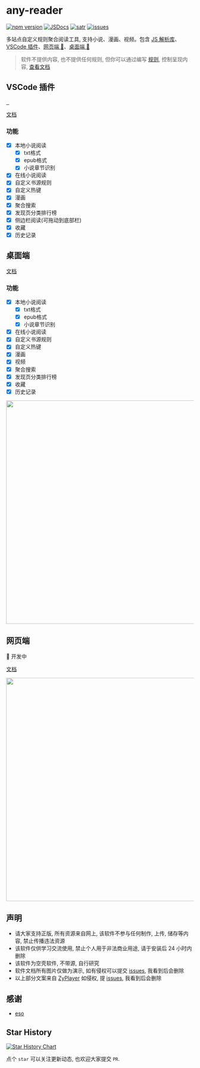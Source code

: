 # any-reader

[![npm version][npm-version-src]][npm-version-href]
[![JSDocs][jsdocs-src]][jsdocs-href]
[![satr][satr-src]][satr-href]
[![issues][issues-src]][issues-href]

多站点自定义规则聚合阅读工具, 支持小说、漫画、视频。包含 [JS 解析库](https://aooiuu.github.io/any-reader/core/)、[VSCode 插件](https://aooiuu.github.io/any-reader/vsc/)、[网页端 🚧](https://aooiuu.github.io/any-reader/browser/)、[桌面端 🚧](https://aooiuu.github.io/any-reader/desktop/)

> 软件不提供内容, 也不提供任何规则, 但你可以通过编写 [规则](https://aooiuu.github.io/any-reader/rule/), 控制呈现内容, [查看文档](https://aooiuu.github.io/any-reader/)

## VSCode 插件

<p align="left">
  <a href="https://marketplace.visualstudio.com/items?itemName=aooiu.any-reader">
    <img
      src="https://img.shields.io/visual-studio-marketplace/v/aooiu.any-reader"
      alt=""
    />
  </a>
  <a href="https://marketplace.visualstudio.com/items?itemName=aooiu.any-reader">
    <img
      src="https://img.shields.io/visual-studio-marketplace/d/aooiu.any-reader"
      alt=""
    />
  </a>
    <a href="https://marketplace.visualstudio.com/items?itemName=aooiu.any-reader">
    <img
      src="https://img.shields.io/visual-studio-marketplace/i/aooiu.any-reader"
      alt=""
    />
  </a>
</p>

[文档](https://aooiuu.github.io/any-reader/vsc/)

### 功能

- [x] 本地小说阅读
  - [x] txt格式
  - [x] epub格式
  - [x] 小说章节识别
- [x] 在线小说阅读
- [x] 自定义书源规则
- [x] 自定义热键
- [x] 漫画
- [x] 聚合搜索
- [x] 发现页分类排行榜
- [x] 侧边栏阅读(可拖动到底部栏)
- [x] 收藏
- [x] 历史记录

## 桌面端

[文档](https://aooiuu.github.io/any-reader/desktop/)

### 功能

- [x] 本地小说阅读
  - [x] txt格式
  - [x] epub格式
  - [x] 小说章节识别
- [x] 在线小说阅读
- [x] 自定义书源规则
- [x] 自定义热键
- [x] 漫画
- [x] 视频
- [x] 聚合搜索
- [x] 发现页分类排行榜
- [x] 收藏
- [x] 历史记录

 <img src="https://github.com/aooiuu/any-reader/assets/28108111/d4629d6f-b0c0-48cd-830f-f4b1ea4e4a2c" width="600"/>

## 网页端

🚧 开发中

[文档](https://aooiuu.github.io/any-reader/browser/)

 <img src="https://github.com/aooiuu/any-reader/assets/28108111/6166cc3e-f5e5-42ca-a616-5e30157f6c89" width="600"/>

## 声明

- 请大家支持正版, 所有资源来自网上, 该软件不参与任何制作, 上传, 储存等内容, 禁止传播违法资源
- 该软件仅供学习交流使用, 禁止个人用于非法商业用途, 请于安装后 24 小时内删除
- 该软件为空壳软件, 不带源, 自行研究
- 软件文档所有图片仅做为演示, 如有侵权可以提交 [issues](https://github.com/aooiuu/any-reader/issues), 我看到后会删除
- 以上部分文案来自 [ZyPlayer](https://github.com/Hiram-Wong/ZyPlayer/blob/main/README.md) 如侵权, 提 [issues](https://github.com/aooiuu/any-reader/issues), 我看到后会删除

## 感谢

- [eso](https://github.com/mabDc/eso)

## Star History

[![Star History Chart](https://api.star-history.com/svg?repos=aooiuu/any-reader&type=Date)](https://star-history.com/#aoouuu/any-reade&aooiuu/any-reader&Date)

点个 `star` 可以关注更新动态, 也欢迎大家提交 `PR`.

<!-- Badges -->

[vsc-src]: https://img.shields.io/visual-studio-marketplace/v/aooiu.any-reader
[vsc-href]: https://marketplace.visualstudio.com/items?itemName=aooiu.any-reader
[npm-version-src]: https://img.shields.io/npm/v/@any-reader/core?style=flat&colorA=18181B&colorB=F0DB4F
[npm-version-href]: https://npmjs.com/package/@any-reader/core
[jsdocs-src]: https://img.shields.io/badge/jsDocs.io-reference-18181B?style=flat&colorA=18181B&colorB=F0DB4F
[jsdocs-href]: https://www.jsdocs.io/package/@any-reader/core
[satr-src]: https://img.shields.io/github/stars/aooiuu/any-reader
[satr-href]: https://github.com/aooiuu/any-reader
[issues-src]: https://img.shields.io/github/issues/aooiuu/any-reader
[issues-href]: https://github.com/aooiuu/any-reader

